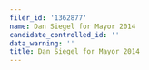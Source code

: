 ```yaml
---
filer_id: '1362877'
name: Dan Siegel for Mayor 2014
candidate_controlled_id: ''
data_warning: ''
title: Dan Siegel for Mayor 2014
---
```

